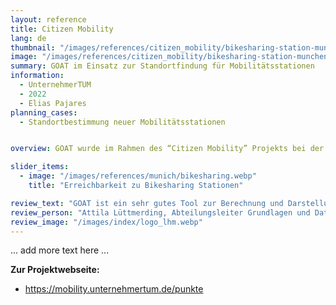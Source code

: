 ```yaml
---
layout: reference
title: Citizen Mobility
lang: de
thumbnail: "/images/references/citizen_mobility/bikesharing-station-munchen.jpg"
image: "/images/references/citizen_mobility/bikesharing-station-munchen.jpg"
summary: GOAT im Einsatz zur Standortfindung für Mobilitätsstationen
information:
  - UnternehmerTUM
  - 2022
  - Elias Pajares
planning_cases:
  - Standortbestimmung neuer Mobilitätsstationen


overview: GOAT wurde im Rahmen des “Citizen Mobility” Projekts bei der Planung neuer Mobilitätsstationen eingesetzt.

slider_items:
  - image: "/images/references/munich/bikesharing.webp"
    title: "Erreichbarkeit zu Bikesharing Stationen"

review_text: "GOAT ist ein sehr gutes Tool zur Berechnung und Darstellung von Erreichbarkeiten in der Verkehrs- und Stadtplanung."
review_person: "Attila Lüttmerding, Abteilungsleiter Grundlagen und Daten, Mobilitätsreferat, Landeshauptstadt München"
review_image: "/images/index/logo_lhm.webp"
---
```




... add more text here ... 


**Zur Projektwebseite:**
- https://mobility.unternehmertum.de/punkte